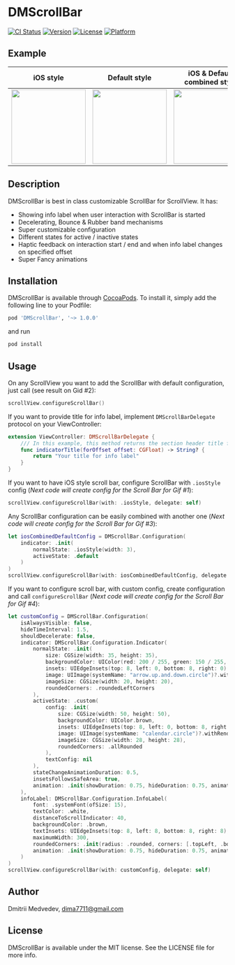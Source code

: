 # DMScrollBar

[![CI Status](https://img.shields.io/travis/batanus/DMScrollBar.svg?style=flat)](https://travis-ci.org/batanus/DMScrollBar)
[![Version](https://img.shields.io/cocoapods/v/DMScrollBar.svg?style=flat)](https://cocoapods.org/pods/DMScrollBar)
[![License](https://img.shields.io/cocoapods/l/DMScrollBar.svg?style=flat)](https://cocoapods.org/pods/DMScrollBar)
[![Platform](https://img.shields.io/cocoapods/p/DMScrollBar.svg?style=flat)](https://cocoapods.org/pods/DMScrollBar)

## Example
iOS style | Default style | iOS & Default combined style  | Absolutely custom style | Right label style |Easy to change
:-: | :-: | :-: | :-: | :-: | :-:
| <img width="170" src="https://user-images.githubusercontent.com/25244017/209937427-7274d753-c4f1-45f8-93be-659b7d3b4434.gif"> | <img width="170" src="https://user-images.githubusercontent.com/25244017/209937470-d76a558c-6350-4d96-a142-13a6ef32e0f8.gif"> | <img width="170" src="https://user-images.githubusercontent.com/25244017/209937479-e7acbbd1-fba1-4fa8-a34f-9bb4b3ee790e.gif"> | <img width="170" src="https://user-images.githubusercontent.com/25244017/209937494-f61232a5-319a-4f88-abaf-b9340105746a.gif"> | <img width="170" src="https://user-images.githubusercontent.com/25244017/212671212-3f507ff5-83ea-491d-b80a-8981a0fbd005.gif"> | <img width="170" src="https://user-images.githubusercontent.com/25244017/209937517-be2e6f54-53f9-447d-ad38-4fab39624551.gif">



## Description 

DMScrollBar is best in class customizable ScrollBar for ScrollView. It has: 
- Showing info label when user interaction with ScrollBar is started
- Decelerating, Bounce & Rubber band mechanisms
- Super customizable configuration
- Different states for active / inactive states
- Haptic feedback on interaction start / end and when info label changes on specified offset
- Super Fancy animations


## Installation

DMScrollBar is available through [CocoaPods](https://cocoapods.org). To install
it, simply add the following line to your Podfile:

```ruby
pod 'DMScrollBar', '~> 1.0.0'
```
and run 

```ruby
pod install
```

## Usage

On any ScrollView you want to add the ScrollBar with default configuration, just call (see result on Gid #2):
```swift
scrollView.configureScrollBar()
```


If you want to provide title for info label, implement `DMScrollBarDelegate` protocol on your ViewController:
```swift
extension ViewController: DMScrollBarDelegate {
    /// In this example, this method returns the section header title for the top visible section
    func indicatorTitle(forOffset offset: CGFloat) -> String? {
        return "Your title for info label"
    }
}
```


If you want to have iOS style scroll bar, configure ScrollBar with `.iosStyle` config (_Next code will create config for the Scroll Bar for Gif #1_):
```swift
scrollView.configureScrollBar(with: .iosStyle, delegate: self)
```


Any ScrollBar configuration can be easily combined with another one (_Next code will create config for the Scroll Bar for Gif #3_):
```swift
let iosCombinedDefaultConfig = DMScrollBar.Configuration(
    indicator: .init(
        normalState: .iosStyle(width: 3),
        activeState: .default
    )
)
scrollView.configureScrollBar(with: iosCombinedDefaultConfig, delegate: self)
```


If you want to configure scroll bar, with custom config, create configuration and call `configureScrollBar` (_Next code will create config for the Scroll Bar for Gif #4_):
```swift
let customConfig = DMScrollBar.Configuration(
    isAlwaysVisible: false,
    hideTimeInterval: 1.5,
    shouldDecelerate: false,
    indicator: DMScrollBar.Configuration.Indicator(
        normalState: .init(
            size: CGSize(width: 35, height: 35),
            backgroundColor: UIColor(red: 200 / 255, green: 150 / 255, blue: 80 / 255, alpha: 1),
            insets: UIEdgeInsets(top: 8, left: 0, bottom: 8, right: 0),
            image: UIImage(systemName: "arrow.up.and.down.circle")?.withRenderingMode(.alwaysOriginal).withTintColor(UIColor.white),
            imageSize: CGSize(width: 20, height: 20),
            roundedCorners: .roundedLeftCorners
        ),
        activeState: .custom(
            config: .init(
                size: CGSize(width: 50, height: 50),
                backgroundColor: UIColor.brown,
                insets: UIEdgeInsets(top: 8, left: 0, bottom: 8, right: 6),
                image: UIImage(systemName: "calendar.circle")?.withRenderingMode(.alwaysOriginal).withTintColor(UIColor.cyan),
                imageSize: CGSize(width: 28, height: 28),
                roundedCorners: .allRounded
            ),
            textConfig: nil
        ),
        stateChangeAnimationDuration: 0.5,
        insetsFollowsSafeArea: true,
        animation: .init(showDuration: 0.75, hideDuration: 0.75, animationType: .fadeAndSide)
    ),
    infoLabel: DMScrollBar.Configuration.InfoLabel(
        font: .systemFont(ofSize: 15),
        textColor: .white,
        distanceToScrollIndicator: 40,
        backgroundColor: .brown,
        textInsets: UIEdgeInsets(top: 8, left: 8, bottom: 8, right: 8),
        maximumWidth: 300,
        roundedCorners: .init(radius: .rounded, corners: [.topLeft, .bottomRight]),
        animation: .init(showDuration: 0.75, hideDuration: 0.75, animationType: .fadeAndSide)
    )
)
scrollView.configureScrollBar(with: customConfig, delegate: self)
```

## Author

Dmitrii Medvedev, dima7711@gmail.com

## License

DMScrollBar is available under the MIT license. See the LICENSE file for more info.
